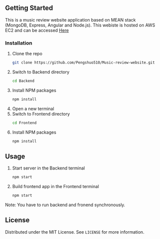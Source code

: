 ## Getting Started

This is a music review website application based on MEAN stack (MongoDB, Express, Angular and Node.js).
This webiste is hosted on AWS EC2 and can be accessed [Here](http://3.89.125.155:4200/)

### Installation

1. Clone the repo
   ```sh
   git clone https://github.com/Pengshuo510/Music-review-website.git
   ```
2. Switch to Backend directory
   ```sh
   cd Backend
   ```
3. Install NPM packages
   ```sh
   npm install
   ```
4. Open a new terminal
5. Switch to Frontend directory
   ```sh
   cd Frontend
   ```
6. Install NPM packages
   ```sh
   npm install
   ```
   
<!-- USAGE EXAMPLES -->
## Usage

1. Start server in the Backend terminal
   ```sh
   npm start
   ```
2. Build frontend app in the Frontend terminal 
   ```sh
   npm start
   ```
Note: You have to run backend and fronend synchronously.

<!-- LICENSE -->
## License

Distributed under the MIT License. See `LICENSE` for more information.

